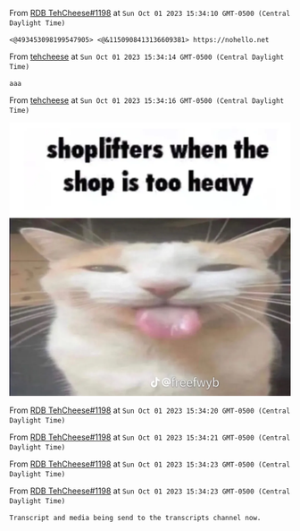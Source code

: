 

From [RDB TehCheese#1198](https://www.discord.com/users/1077036148767080489) at `Sun Oct 01 2023 15:34:10 GMT-0500 (Central Daylight Time)`

    <@493453098199547905> <@&1150908413136609381> https://nohello.net

From [tehcheese](https://www.discord.com/users/493453098199547905) at `Sun Oct 01 2023 15:34:14 GMT-0500 (Central Daylight Time)`

    aaa

From [tehcheese](https://www.discord.com/users/493453098199547905) at `Sun Oct 01 2023 15:34:16 GMT-0500 (Central Daylight Time)`

![User uploaded file "xC_wDofg"](./media/xC_wDofg.png)

From [RDB TehCheese#1198](https://www.discord.com/users/1077036148767080489) at `Sun Oct 01 2023 15:34:20 GMT-0500 (Central Daylight Time)`

From [RDB TehCheese#1198](https://www.discord.com/users/1077036148767080489) at `Sun Oct 01 2023 15:34:21 GMT-0500 (Central Daylight Time)`

From [RDB TehCheese#1198](https://www.discord.com/users/1077036148767080489) at `Sun Oct 01 2023 15:34:23 GMT-0500 (Central Daylight Time)`

From [RDB TehCheese#1198](https://www.discord.com/users/1077036148767080489) at `Sun Oct 01 2023 15:34:23 GMT-0500 (Central Daylight Time)`

    Transcript and media being send to the transcripts channel now.